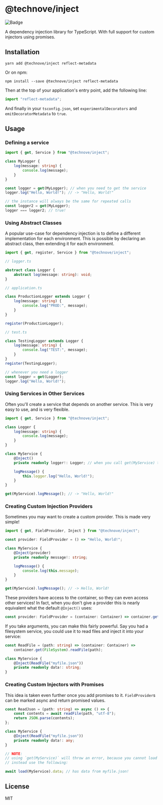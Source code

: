 # @technove/inject

![Badge](https://img.shields.io/npm/v/@technove/inject?style=for-the-badge)

A dependency injection library for TypeScript.
With full support for custom injectors using promises.

## Installation

```
yarn add @technove/inject reflect-metadata
```

Or on npm:

```
npm install --save @technove/inject reflect-metadata
```

Then at the top of your application's entry point, add the following line:

```ts
import "reflect-metadata";
```

And finally in your `tsconfig.json`, set `experimentalDecorators` and `emitDecoratorMetadata` to `true`.

## Usage

### Defining a service

```ts
import { get, Service } from "@technove/inject";

class MyLogger {
    log(message: string) {
        console.log(message);
    }
}

const logger = get(MyLogger); // when you need to get the service
logger.log("Hello, World!"); // -> "Hello, World!"

// the instance will always be the same for repeated calls
const logger2 = get(MyLogger);
logger === logger2; // true!
```

### Using Abstract Classes

A popular use-case for dependency injection is to define a different implementation for each environment.
This is possible by declaring an abstract class, then extending it for each environment.

```ts
import { get, register, Service } from "@technove/inject";

// logger.ts

abstract class Logger {
    abstract log(message: string): void;
}

// application.ts

class ProductionLogger extends Logger {
    log(message: string) {
        console.log("PROD:", message);
    }
}

register(ProductionLogger);

// test.ts

class TestingLogger extends Logger {
    log(message: string) {
        console.log("TEST:", message);
    }
}
register(TestingLogger);

// whenever you need a logger
const logger = get(Logger);
logger.log("Hello, World!");
```

### Using Services in Other Services

Often you'll create a service that depends on another service.
This is very easy to use, and is very flexible.

```ts
import { get, Service } from "@technove/inject";

class Logger {
    log(message: string) {
        console.log(message);
    }
}

class MyService {
    @Inject()
    private readonly logger!: Logger; // when you call get(MyService) the first time, this value will be filled

    logMessage() {
        this.logger.log("Hello, World!");
    }
}

get(MyService).logMessage(); // -> "Hello, World!"
```

### Creating Custom Injection Providers

Sometimes you may want to create a custom provider.
This is made very simple!

```ts
import { get, FieldProvider, Inject } from "@technove/inject";

const provider: FieldProvider = () => "Hello, World!";

class MyService {
    @Inject(provider)
    private readonly message!: string;

    logMessage() {
        console.log(this.message);
    }
}

get(MyService).logMessage(); // -> Hello, World!
```

These providers have access to the container, so they can even access other services!
In fact, when you don't give a provider this is nearly equivalent what the default `@Inject()` uses:

```ts
const provider: FieldProvider = (container: Container) => container.get(Logger);
```

If you take arguments, you can make this fairly powerful.
Say you had a filesystem service, you could use it to read files and inject it into your service:

```ts
const ReadFile = (path: string) => (container: Container) =>
    container.get(FileSystem).readFile(path);

class MyService {
    @Inject(ReadFile("myfile.json"))
    private readonly data!: string;
}
```

### Creating Custom Injectors with Promises

This idea is taken even further once you add promises to it.
`FieldProvider`s can be marked async and return promised values.

```ts
const ReadJson = (path: string) => async () => {
    const contents = await readFile(path, "utf-8");
    return JSON.parse(contents);
};

class MyService {
    @Inject(ReadFile("myfile.json"))
    private readonly data!: any;
}

// NOTE:
// using `get(MyService)` will throw an error, because you cannot load services with async values using it.
// instead use the following:

await load(MyService).data; // has data from myfile.json!
```

## License

MIT
